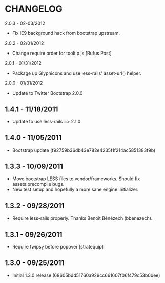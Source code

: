 CHANGELOG
=========

2.0.3 - 02-03/2012

* Fix IE9 background hack from bootstrap upstream.


2.0.2 - 02/01/2012

* Change require order for tooltip.js [Rufus Post]


2.0.1 - 01/31/2012

* Package up Glyphicons and use less-rails' asset-url() helper.


2.0.0 - 01/31/2012

* Update to Twitter Bootstrap 2.0.0


1.4.1 - 11/18/2011
------------------

* Update to use less-rails ~> 2.1.0


1.4.0 - 11/05/2011
------------------

* Bootstrap update (f92759b36db43e782e4235f1f214ac5851383f9b)


1.3.3 - 10/09/2011
------------------

* Move bootstrap LESS files to vendor/frameworks. Should fix assets:precompile bugs.
* New test setup and hopefully a more sane engine initializer.


1.3.2 - 09/28/2011
------------------

* Require less-rails properly. Thanks Benoit Bénézech (bbenezech).


1.3.1 - 09/26/2011
------------------

* Require twipsy before popover [stratequip]


1.3.0 - 09/25/2011
------------------

* Initial 1.3.0 release (68605bdd51760a929cc661607f06f479c53b0bee)

